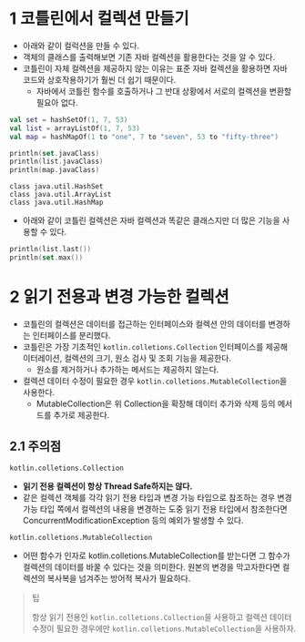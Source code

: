 # 1 코틀린에서 컬렉션 만들기

- 아래와 같이 컬럭션을 만들 수 있다.
- 객체의 클래스를 출력해보면 기존 자바 컬렉션을 활용한다는 것을 알 수 있다.
- 코틀린이 자체 컬렉션을 제공하지 않는 이유는 표준 자바 컬렉션을 활용하면 자바 코드와 상호작용하기가 훨씬 더 쉽기 때문이다.
  - 자바에서 코틀린 함수를 호출하거나 그 반대 상황에서 서로의 컬렉션을 변환할 필요아 없다.

```kotlin
val set = hashSetOf(1, 7, 53)
val list = arrayListOf(1, 7, 53)
val map = hashMapOf(1 to "one", 7 to "seven", 53 to "fifty-three")

println(set.javaClass)
println(list.javaClass)
println(map.javaClass)
```

```
class java.util.HashSet
class java.util.ArrayList
class java.util.HashMap
```

- 아래와 같이 코틀린 컬렉션은 자바 컬렉션과 똑같은 클래스지만 더 많은 기능을 사용할 수 있다.

```kotlin
println(list.last())
println(set.max())
```



# 2 읽기 전용과 변경 가능한 컬렉션

- 코틀린의 컬렉션은 데이터를 접근하는 인터페이스와 컬렉션 안의 데이터를 변경하는 인터페이스를 분리했다.
- 코틀린은 가장 기초적인 `kotlin.colletions.Collection` 인터페이스를 제공해 이터레이션, 컬렉션의 크기, 원소 검사 및 조회 기능을 제공한다.
  - 원소를 제거하거나 추가하는 메서드는 제공하지 않는다.
- 컬렉션 데이터 수정이 필요한 경우 `kotlin.colletions.MutableCollection`을 사용한다.
  - MutableCollection은 위 Collection을 확장해 데이터 추가와 삭제 등의 메서드를 추가로 제공한다.



## 2.1 주의점

`kotlin.colletions.Collection`

- **읽기 전용 컬렉션이 항상 Thread Safe하지는 않다.**
- 같은 컬렉션 객체를 각각 읽기 전용 타입과 변경 가능 타입으로 참조하는 경우 변경 가능 타입 쪽에서 컬렉션의 내용을 변경하는 도중 읽기 전용 타입에서 참조한다면 ConcurrentModificationException 등의 예외가 발생할 수 있다.



`kotlin.colletions.MutableCollection`

- 어떤 함수가 인자로 kotlin.colletions.MutableCollection를 받는다면 그 함수가 컬렉션의 데이터를 바꿀 수 있다는 것을 의미한다. 원본의 변경을 막고자한다면 컬렉션의 복사복을 넘겨주는 방어적 복사가 필요하다.



> 팁
>
> 항상 읽기 전용인 `kotlin.colletions.Collection`을 사용하고 컬렉션 데이터 수정이 필요한 경우에만 `kotlin.colletions.MutableCollection`을 사용하자.
